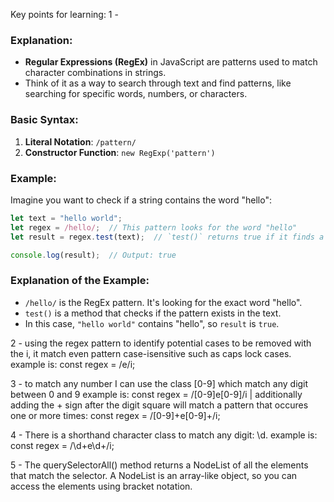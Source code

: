 Key points for learning:
1 - 
### Explanation:
- **Regular Expressions (RegEx)** in JavaScript are patterns used to match character combinations in strings.
- Think of it as a way to search through text and find patterns, like searching for specific words, numbers, or characters.

### Basic Syntax:
1. **Literal Notation**: `/pattern/`
2. **Constructor Function**: `new RegExp('pattern')`

### Example:
Imagine you want to check if a string contains the word "hello":

```javascript
let text = "hello world";
let regex = /hello/;  // This pattern looks for the word "hello"
let result = regex.test(text);  // `test()` returns true if it finds a match

console.log(result);  // Output: true
```

### Explanation of the Example:
- `/hello/` is the RegEx pattern. It's looking for the exact word "hello".
- `test()` is a method that checks if the pattern exists in the text.
- In this case, `"hello world"` contains "hello", so `result` is `true`.

2 - using the regex pattern to identify potential cases to be removed with the i, it match even pattern case-isensitive such as caps lock cases. example is:
const regex = /e/i; 

3 - to match any number I can use the class [0-9] which match any digit between 0 and 9
example is:
const regex = /[0-9]e[0-9]/i | additionally adding the + sign after the digit square will match a pattern that occures one or more times: const regex = /[0-9]+e[0-9]+/i;

4 - There is a shorthand character class to match any digit: \d.
example is:  const regex = /\d+e\d+/i;

5 - The querySelectorAll() method returns a NodeList of all the elements that match the selector. A NodeList is an array-like object, so you can access the elements using bracket notation.
